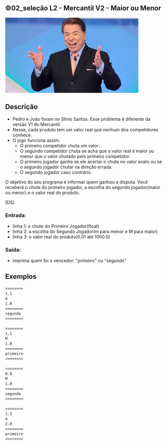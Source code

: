 ## ©02_seleção L2 - Mercantil V2 - Maior ou Menor


![Silvio Santos](__capa.jpg)

## Descrição

- Pedro e João foram no Silvio Santos. Esse problema é diferente da versão V1 do Mercantil. 
- Nesse, cada produto tem um valor real que nenhum dos competidores conhece.
- O jogo funciona assim:
    - O primeiro competidor chuta um valor.
    - O segundo competidor chuta se acha que o valor real é maior ou menor que o valor chutado pelo primeiro competidor.
    - O primeiro jogador ganha se ele acertar o chute no valor exato ou se o segundo jogador chutar na direção errada.
    - O segundo jogador caso contrário.

O objetivo do seu programa é informar quem ganhou a disputa. Você receberá o chute do primeiro jogador, a escolha do segundo jogador(maior ou menor) e o valor real do produto.

[DS]

### Entrada:

* linha 1: o chute do Primeiro Jogador(float)
* linha 2: a escolha do Segundo Jogador(m para menor e M para maior)
* linha 3: o valor real do produto(0.01 até 1000.0)

### Saida:

*  imprima quem foi o vencedor: "primeiro" ou "segundo"

## Exemplos

```
>>>>>>>>
1.1
m
1.0
========
segundo
<<<<<<<<

>>>>>>>>
1.1
M
1.0
========
primeiro
<<<<<<<<

>>>>>>>>
0.9
M
1.0
========
segundo
<<<<<<<<

>>>>>>>>
1.3
m
2.0
========
primeiro
<<<<<<<<
```

